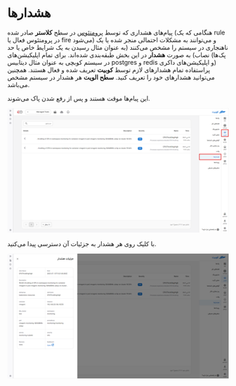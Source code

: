 # هشدارها

پیام‌های هشداری که توسط [پرومتئوس](../concepts/#service-monitor) در سطح **کلاستر** صادر شده (هنگامی که یک rule در پرومتئوس فعال یا fire می‌شود) و می‌توانند به مشکلات احتمالی منجر شده یا یک ناهنجاری در سیستم را مشخص می‌کنند (به عنوان مثال رسیدن به یک شرایط خاص یا حد نصاب) به صورت **هشدار** در این بخش طبقه‌بندی شده‌اند. برای تمام اپلیکیشن‌های (پک‌ها در سیستم کوبچی به عنوان مثال دیتابیس postgres و redis و اپلیکیشن‌های داکری) پراستفاده تمام هشدارهای لازم توسط **کوبیت** تعریف شده و فعال هستند. همچنین می‌توانید هشدارهای خود را تعریف کنید. **سطح الویت** هر هشدار در سیستم مشخص می‌باشد.

این پبام‌ها موقت هستند و پس از رفع شدن پاک می‌شوند.

![Alerts: alerts pack](img/alerts-pack.png)

با کلیک روی هر هشدار به جزئیات آن دسترسی پیدا می‌کنید.

![Alerts: alerts pack info](img/alerts-pack-info.png)
